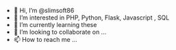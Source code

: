 - 👋 Hi, I’m @slimsoft86
- 👀 I’m interested in PHP, Python, Flask,  Javascript , SQL
- 🌱 I’m currently learning these
- 💞️ I’m looking to collaborate on ...
- 📫 How to reach me ...

<!---
slimsoft86/slimsoft86 is a ✨ special ✨ repository because its `README.md` (this file) appears on your GitHub profile.
You can click the Preview link to take a look at your changes.
--->
